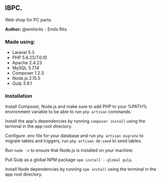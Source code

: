 ## **IBPC.** 

Web shop for PC parts.

**Author:** @emilsrits - Emils Rits

### Made using:

  * Laravel 5.3
  * PHP	5.6.25/7.0.10
  * Apache	2.4.23
  * MySQL	5.7.14
  * Composer	1.2.3
  * Node.js	2.15.5
  * Gulp	3.9.1

### Installation

Install Composer, Node.js and make sure to add PHP to your %PATH% environment variable to be able to run `php artisan` commands.

Install the app's dependencies by running `composer install` using the terminal in the app root directory.

Configure .env file for your database and run `php artisan migrate` to migrate tables and triggers, run `php artisan db:seed` to seed tables.

Run `node -v` to ensure that Node.js is installed on your machine.

Pull Gulp as a global NPM package `npm install --global gulp`.

Install Node dependencies by running `npm install` using the terminal in the app root directory.
